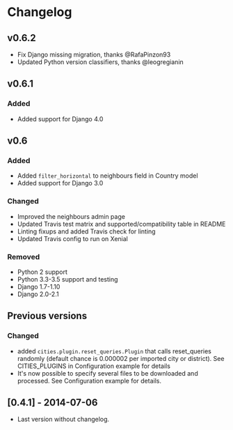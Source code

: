 # Changelog #

## v0.6.2 ##

- Fix Django missing migration, thanks @RafaPinzon93
- Updated Python version classifiers, thanks @leogregianin

## v0.6.1 ##

### Added ###

- Added support for Django 4.0

## v0.6 ##

### Added ###

- Added `filter_horizontal` to neighbours field in Country model
- Added support for Django 3.0

### Changed ###

- Improved the neighbours admin page
- Updated Travis test matrix and supported/compatibility table in README
- Linting fixups and added Travis check for linting
- Updated Travis config to run on Xenial

### Removed ###

- Python 2 support
- Python 3.3-3.5 support and testing
- Django 1.7-1.10
- Django 2.0-2.1

## Previous versions ##

### Changed
- added ``cities.plugin.reset_queries.Plugin`` that calls reset_queries randomly (default chance is 0.000002 per imported city or district). See CITIES_PLUGINS in Configuration example for details
- It's now possible to specify several files to be downloaded and processed. See Configuration example for details.

## [0.4.1] - 2014-07-06

- Last version without changelog.
